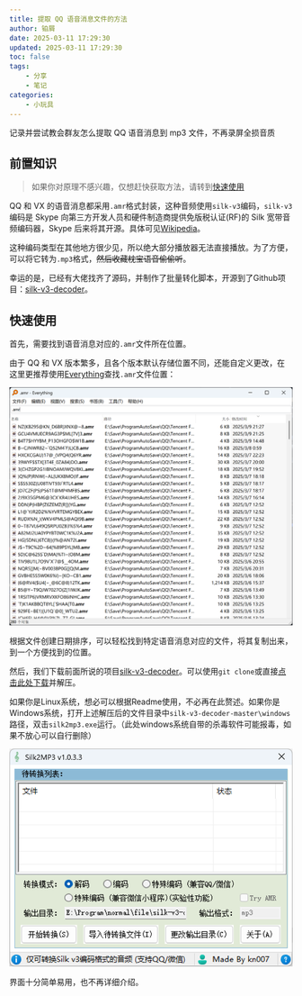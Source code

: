 ```yaml
---
title: 提取 QQ 语音消息文件的方法
author: 铂屑
date: 2025-03-11 17:29:30
updated: 2025-03-11 17:29:30
toc: false
tags:
    - 分享
    - 笔记
categories:
    - 小玩具
---
```


记录并尝试教会群友怎么提取 QQ 语音消息到 mp3 文件，不再录屏全损音质

<!--more-->

## 前置知识

> 如果你对原理不感兴趣，仅想赶快获取方法，请转到[快速使用](#快速使用)

QQ 和 VX 的语音消息都采用`.amr`格式封装，这种音频使用`silk-v3`编码，`silk-v3`编码是 Skype 向第三方开发人员和硬件制造商提供免版税认证(RF)的 Silk 宽带音频编码器，Skype 后来将其开源。具体可见[Wikipedia](https://zh.wikipedia.org/wiki/SILK)。

这种编码类型在其他地方很少见，所以绝大部分播放器无法直接播放。为了方便，可以将它转为`.mp3`格式，~~然后收藏枕宝语音偷偷听~~。

幸运的是，已经有大佬找齐了源码，并制作了批量转化脚本，开源到了Github项目：[silk-v3-decoder](https://github.com/kn007/silk-v3-decoder)。

## 快速使用

首先，需要找到语音消息对应的`.amr`文件所在位置。

由于 QQ 和 VX 版本繁多，且各个版本默认存储位置不同，还能自定义更改，在这里更推荐使用[Everything](https://www.voidtools.com/zh-cn/)查找`.amr`文件位置：

![everything-example](/images/post/everything-example.png)

根据文件创建日期排序，可以轻松找到特定语音消息对应的文件，将其复制出来，到一个方便找到的位置。

然后，我们下载前面所说的项目[silk-v3-decoder](https://github.com/kn007/silk-v3-decoder)。可以使用`git clone`或直接[点击此处下载](https://github.com/kn007/silk-v3-decoder/archive/refs/heads/master.zip)并解压。

如果你是Linux系统，想必可以根据Readme使用，不必再在此赘述。如果你是Windows系统，打开上述解压后的文件目录中`silk-v3-decoder-master\windows`路径，双击`silk2mp3.exe`运行。（此处windows系统自带的杀毒软件可能报毒，如果不放心可以自行删除）

![silk-example](/images/post/silk-example.png)

界面十分简单易用，也不再详细介绍。
